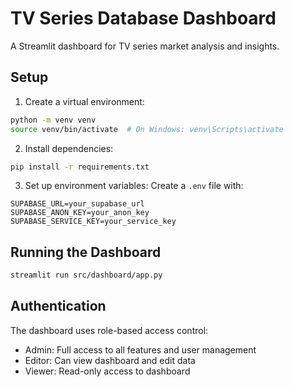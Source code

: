 # TV Series Database Dashboard

A Streamlit dashboard for TV series market analysis and insights.

## Setup

1. Create a virtual environment:
```bash
python -m venv venv
source venv/bin/activate  # On Windows: venv\Scripts\activate
```

2. Install dependencies:
```bash
pip install -r requirements.txt
```

3. Set up environment variables:
Create a `.env` file with:
```
SUPABASE_URL=your_supabase_url
SUPABASE_ANON_KEY=your_anon_key
SUPABASE_SERVICE_KEY=your_service_key
```

## Running the Dashboard

```bash
streamlit run src/dashboard/app.py
```

## Authentication

The dashboard uses role-based access control:
- Admin: Full access to all features and user management
- Editor: Can view dashboard and edit data
- Viewer: Read-only access to dashboard
